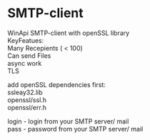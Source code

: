 # SMTP-client
WinApi SMTP-client with openSSL library  
KeyFeatues:  
  Many Recepients ( < 100)  
  Can send Files  
  async work  
  TLS  

  add openSSL dependencies first:  
  ssleay32.lib  
  openssl/ssl.h  
  openssl/err.h  
    
  login - login from your SMTP server/ mail  
  pass - password from your SMTP server/ mail  
  
